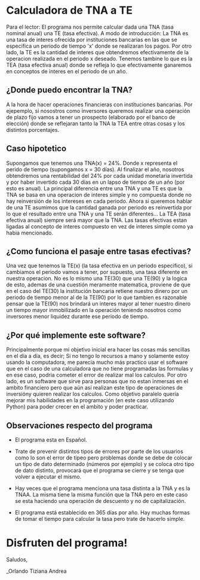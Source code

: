 # Calculadora de TNA a TE

Para el lector:
El programa nos permite calcular dada una TNA (tasa nominal anual) una TE (tasa efectiva). 
A modo de introducción: La TNA es una tasa de interes ofrecida por instituciones bancarias en las que se especifica un periodo de tiempo 'x' donde se realizaran los pagos. Por otro lado, la TE es la cantidad de interes que obtendremos efectivamente de la operacion realizada en el periodo x deseado. Tenemos tambine lo que es la TEA (tasa efectiva anual) donde se refleja lo que efectivamente ganaremos en conceptos de interes en el periodo de un año.  

## ¿Donde puedo encontrar la TNA?
A la hora de hacer operaciones financieras con instituciones bancarias. Por ejepemplo, si nosostros como inversores queremos realizar una operación de plazo fijo vamos a tener un prospecto (elaborado por el banco de elección) donde se reflejaran tanto la TNA la TEA entre otras cosas y los distintos porcentajes. 

## Caso hipotetico

Supongamos que tenemos una TNA(x) = 24%. Donde x representa el perido de tiempo (supongamos x = 30 días). Al finalizar el año, nosotros obtendremos una rentabilidad del 24% por cada unidad monetaria invertida y por haber invertido cada 30 días en un lapso de tiempo de un año (por esto es anual). La principal diferencia entre una TNA y una TE es que la TNA se basa en una operacion de interes simple y no compuesta donde no hay reinversión de los intereses en cada periodo. Ahora si queremos hablar de una TE asumimos que la cantidad ganada por periodo es reinvertida por lo que el resultado entre una TNA y una TE serán diferentes... La TEA (tasa efectiva anual) siempre será mayor que la TNA. Las tasas efectivas estan ligadas al concepto de interes compuesto en vez de interes simple como ya habia mencionado. 

## ¿Como funciona el pasaje entre tasas efectivas?

Una vez que tenemos la TE(x) (la tasa efectiva en un periodo especifico), si cambiamos el periodo vamos a tener, por supuesto, una tasa diferente en nuestra operacion. No es lo mismo una TE(30) que una TE(90) y la logica de esto, ademas de una cuestión meramente matematica, proviene de que en el caso del TE(30) la institución bancaria retiene nuestro dinero por un periodo de tiempo menor al de la TE(90) por lo que tambien es razonable pensar que la TE(90) nos brindará un interes mayor al tener nuestro dinero un tiempo mayor inmobilizado en la operación teniendo nosotros como inversores menor liquidez durante ese periodo de tiempo. 

## ¿Por qué implemente este software?

Principalmente porque mi objetivo inicial era hacer las cosas más sencillas en el día a día, es decir; Si no tengo lo recursos a mano y solamente estoy usando la computadora, me parecia mucho más practico usar el software que en el caso de una calculadora que no tiene programadas las formulas y en ese caso, podria cometer el error de realizar mal los calculos. Por otro lado, es un software que sirve para personas que no estan inmersas en el ambito financiero pero que aún así realizan este tipo de operaciones de inversióny quieren realizar los calculos.
Como objetivo paralelo quería mejorar mis habilidades en la programación (en este caso utilizando Python) para poder crecer en el ambito y poder practicar. 

## Observaciones respecto del programa
* El programa esta en Español.

* Trate de prevenir distintos tipos de errores por parte de los usuarios como lo son el error de tipeo pero problemas donde se debe de colocar un tipo de dato determinado (números por ejemplo) y se coloca otro tipo de dato distinto, provocará que el programa se cierre y se tenga que volver a ejecutar el mismo.

* Hay veces que el programa menciona una tasa distinta a la TNA y es la TNAA. La misma tiene la misma función que la TNA pero en este caso se esta haciendo una operación de descuento y no de capitalización. 

* El programa está establecido en 365 días por año. Hay muchas formas de tomar el tiempo para calcular la tasa pero trate de hacerlo simple. 

# Disfruten del programa!
Saludos, 

_Orlando Tiziana Andrea
